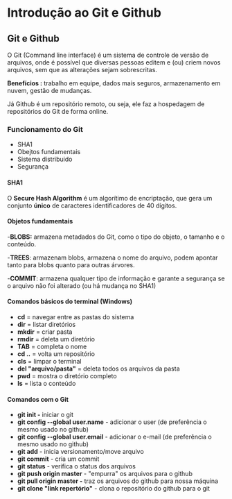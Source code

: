# Introdução ao Git e Github

## Git e Github

O Git (Command line interface) é um sistema de controle de versão de arquivos, onde é possível que diversas pessoas editem e (ou) criem novos arquivos, sem que as alterações sejam sobrescritas.

**Benefícios :** trabalho em equipe, dados mais seguros, armazenamento em nuvem, gestão de mudanças.

Já Github é um repositório remoto, ou seja, ele faz a hospedagem de repositórios do Git de forma online.

### Funcionamento do Git

* SHA1
* Obejtos fundamentais
* Sistema distribuido
* Segurança

#### SHA1

O **Secure Hash Algorithm** é um algorítimo de encriptação, que gera um conjunto **único** de caracteres identificadores de 40 dígitos.

#### Objetos fundamentais

-**BLOBS:** armazena metadados do Git, como o tipo do objeto, o tamanho e o conteúdo.

-**TREES**: armazenam blobs, armazena o nome do arquivo, podem apontar tanto para blobs quanto para outras árvores.

-**COMMIT**: armazena qualquer tipo de informação e garante a segurança se o arquivo não foi alterado (ou há mudança no SHA1)

#### Comandos básicos do terminal (Windows)

* **cd** = navegar entre as pastas do sistema
* **dir** = listar diretórios
* **mkdir** = criar pasta
* **rmdir** = deleta um diretório
* **TAB** = completa o nome
* **cd ..** = volta um repositório
* **cls** = limpar o terminal
* **del "arquivo/pasta"** = deleta todos os arquivos da pasta
* **pwd** = mostra o diretório completo
* **ls** = lista o conteúdo

#### Comandos com o Git

* **git init -** iniciar o git
* **git config --global user.name** - adicionar o user (de preferência o mesmo usado no github)
* **git config --global user.email** - adicionar o e-mail (de preferência o mesmo usado no github)
* **git add** - inicia versionamento/move arquivo
* **git commit** - cria um commit
* **git status** - verifica o status dos arquivos
* **git push origin master** - "empurra" os arquivos para o github
* **git pull origin master -** traz os arquivos do github para nossa máquina
* **git clone "link repertório"** - clona o repositório do github para o git
